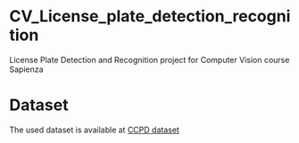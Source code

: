 # CV_License_plate_detection_recognition
License Plate Detection and Recognition project for Computer Vision course Sapienza

# Dataset
The used dataset is available at [CCPD dataset](https://github.com/detectRecog/CCPD)
